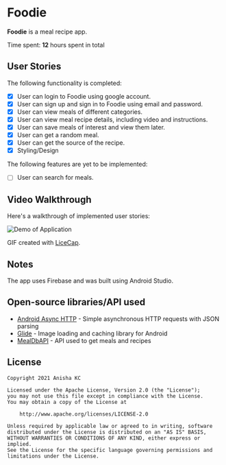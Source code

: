 # Foodie

**Foodie** is a meal recipe app.

Time spent: **12** hours spent in total

## User Stories
The following functionality is completed:
- [x] User can login to Foodie using google account.
- [x] User can sign up and sign in to Foodie using email and password.
- [x] User can view meals of different categories.
- [x] User can view meal recipe details, including video and instructions.
- [x] User can save meals of interest and view them later.
- [x] User can get a random meal.
- [x] User can get the source of the recipe.
- [x] Styling/Design

The following features are yet to be implemented:
- [ ] User can search for meals.

## Video Walkthrough

Here's a walkthrough of implemented user stories:

![Demo of Application](demo.gif)

GIF created with [LiceCap](http://www.cockos.com/licecap/).

## Notes
The app uses Firebase and was built using Android Studio.

## Open-source libraries/API used
- [Android Async HTTP](https://github.com/codepath/CPAsyncHttpClient) - Simple asynchronous HTTP requests with JSON parsing
- [Glide](https://github.com/bumptech/glide) - Image loading and caching library for Android
- [MealDbAPI](https://www.themealdb.com/api.php) - API used to get meals and recipes

## License

    Copyright 2021 Anisha KC

    Licensed under the Apache License, Version 2.0 (the "License");
    you may not use this file except in compliance with the License.
    You may obtain a copy of the License at

        http://www.apache.org/licenses/LICENSE-2.0

    Unless required by applicable law or agreed to in writing, software
    distributed under the License is distributed on an "AS IS" BASIS,
    WITHOUT WARRANTIES OR CONDITIONS OF ANY KIND, either express or implied.
    See the License for the specific language governing permissions and
    limitations under the License.
